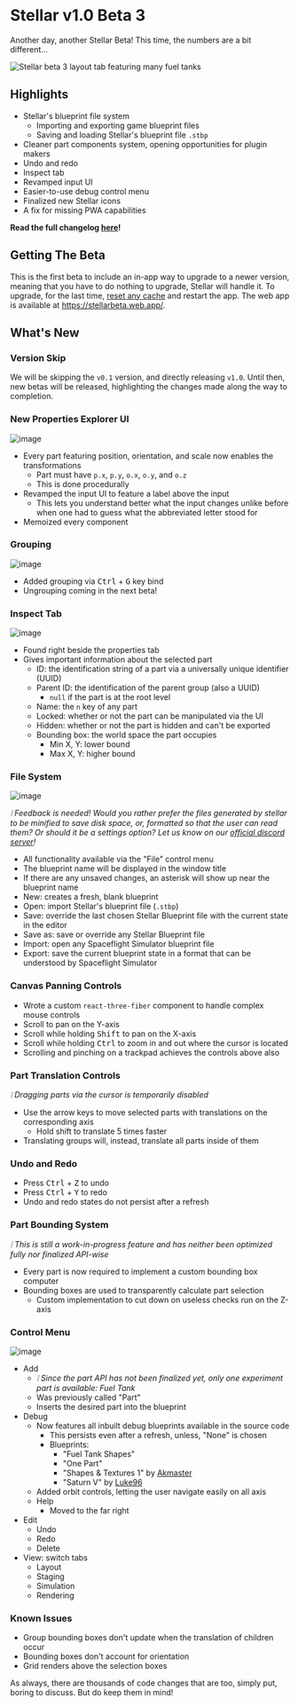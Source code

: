 # Stellar v1.0 Beta 3

Another day, another Stellar Beta! This time, the numbers are a bit different...

![Stellar beta 3 layout tab featuring many fuel tanks](https://i.imgur.com/09rs7x8.png)

## Highlights

- Stellar's blueprint file system
  - Importing and exporting game blueprint files
  - Saving and loading Stellar's blueprint file `.stbp`
- Cleaner part components system, opening opportunities for plugin makers
- Undo and redo
- Inspect tab
- Revamped input UI
- Easier-to-use debug control menu
- Finalized new Stellar icons
- A fix for missing PWA capabilities

**Read the full changelog [here](https://github.com/TresAbhi/stellar/tree/main/docs/changelogs/1.0-beta.3.md)!**

## Getting The Beta

This is the first beta to include an in-app way to upgrade to a newer version, meaning that you have to do nothing to upgrade, Stellar will handle it. To upgrade, for the last time, [reset any cache](https://www.fvsu.edu/how-to-clear-your-browser-cache/) and restart the app. The web app is available at https://stellarbeta.web.app/.

## What's New

### Version Skip

We will be skipping the `v0.1` version, and directly releasing `v1.0`. Until then, new betas will be released, highlighting the changes made along the way to completion.

### New Properties Explorer UI

![image](https://user-images.githubusercontent.com/43380238/166114200-1dc1aa16-5068-4e78-8f66-d01491a5ba8d.png)

- Every part featuring position, orientation, and scale now enables the transformations
  - Part must have `p.x`, `p.y`, `o.x`, `o.y`, and `o.z`
  - This is done procedurally
- Revamped the input UI to feature a label above the input
  - This lets you understand better what the input changes unlike before when one had to guess what the abbreviated letter stood for
- Memoized every component

### Grouping

![image](https://user-images.githubusercontent.com/43380238/166114524-e234494c-d2e5-4e6c-931c-50552bc17437.png)

- Added grouping via <kbd>Ctrl</kbd> + <kbd>G</kbd> key bind
- Ungrouping coming in the next beta!

### Inspect Tab

![image](https://user-images.githubusercontent.com/43380238/166114594-ddd45045-3387-4a58-8c5d-91ef75291ada.png)

- Found right beside the properties tab
- Gives important information about the selected part
  - ID: the identification string of a part via a universally unique identifier (UUID)
  - Parent ID: the identification of the parent group (also a UUID)
    - `null` if the part is at the root level
  - Name: the `n` key of any part
  - Locked: whether or not the part can be manipulated via the UI
  - Hidden: whether or not the part is hidden and can't be exported
  - Bounding box: the world space the part occupies
    - Min X, Y: lower bound
    - Max X, Y: higher bound

### File System

![image](https://user-images.githubusercontent.com/43380238/166115839-f34eb955-74c8-4255-acb0-56d036e20c81.png)

_❕ Feedback is needed! Would you rather prefer the files generated by stellar to be minified to save disk space, or, formatted so that the user can read them? Or should it be a settings option? Let us know on our [official discord server](https://discord.gg/nDt7AjGJQH)!_

- All functionality available via the "File" control menu
- The blueprint name will be displayed in the window title
- If there are any unsaved changes, an asterisk will show up near the blueprint name
- New: creates a fresh, blank blueprint
- Open: import Stellar's blueprint file (`.stbp`)
- Save: override the last chosen Stellar Blueprint file with the current state in the editor
- Save as: save or override any Stellar Blueprint file
- Import: open any Spaceflight Simulator blueprint file
- Export: save the current blueprint state in a format that can be understood by Spaceflight Simulator

### Canvas Panning Controls

- Wrote a custom `react-three-fiber` component to handle complex mouse controls
- Scroll to pan on the Y-axis
- Scroll while holding <kbd>Shift</kbd> to pan on the X-axis
- Scroll while holding <kbd>Ctrl</kbd> to zoom in and out where the cursor is located
- Scrolling and pinching on a trackpad achieves the controls above also

### Part Translation Controls

_❕ Dragging parts via the cursor is temporarily disabled_

- Use the arrow keys to move selected parts with translations on the corresponding axis
  - Hold shift to translate 5 times faster
- Translating groups will, instead, translate all parts inside of them

### Undo and Redo

- Press <kbd>Ctrl</kbd> + <kbd>Z</kbd> to undo
- Press <kbd>Ctrl</kbd> + <kbd>Y</kbd> to redo
- Undo and redo states do not persist after a refresh

### Part Bounding System

_❕ This is still a work-in-progress feature and has neither been optimized fully nor finalized API-wise_

- Every part is now required to implement a custom bounding box computer
- Bounding boxes are used to transparently calculate part selection
  - Custom implementation to cut down on useless checks run on the Z-axis

### Control Menu

![image](https://user-images.githubusercontent.com/43380238/166115708-dd063250-ad95-4f49-9a07-4ccc7b37e97c.png)

- Add
  - _❕ Since the part API has not been finalized yet, only one experiment part is available: Fuel Tank_
  - Was previously called "Part"
  - Inserts the desired part into the blueprint
- Debug
  - Now features all inbuilt debug blueprints available in the source code
    - This persists even after a refresh, unless, "None" is chosen
    - Blueprints:
      - "Fuel Tank Shapes"
      - "One Part"
      - "Shapes & Textures 1" by [Akmaster](https://youtube.com/channel/UC4Kwi-zp-bCRKQVlUdJRWrQ)
      - "Saturn V" by [Luke96](https://jmnet.one/sfs/forum/index.php?members/luke96.4805/)
  - Added orbit controls, letting the user navigate easily on all axis
  - Help
    - Moved to the far right
- Edit
  - Undo
  - Redo
  - Delete
- View: switch tabs
  - Layout
  - Staging
  - Simulation
  - Rendering

### Known Issues

- Group bounding boxes don't update when the translation of children occur
- Bounding boxes don't account for orientation
- Grid renders above the selection boxes

As always, there are thousands of code changes that are too, simply put, boring to discuss. But do keep them in mind!
